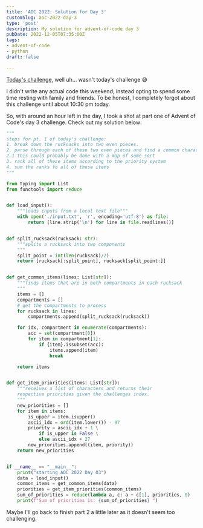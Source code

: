 ```yaml
---
title: 'AOC 2022: Solution for Day 3'
customSlug: aoc-2022-day-3
type: 'post'
description: My solution for advent-of-code day 3
pubDate: 2022-12-05T07:35:00Z
tags:
- advent-of-code
- python
draft: false

---
```

[Today's challenge](https://adventofcode.com/2022/day/3), well uh... wasn't today's challenge 😅

I didn't write any actual code this weekend; instead opting to spend some time resting with family and friends. To be honest, I completely forgot about this challenge until about 10:30 pm today.

So, with around an hour left in the day, I took a shot at part one of Advent of Code's day 3 challenge. Check out my solution below:

```python
"""
steps for pt. 1 of today's challenge:
1. break down the rucksacks into two even pieces. 
2. parse through each of these two even pieces and find a common character
2.1 this could probably be done with a map of some sort
3. rank all of these items according to the priority system
4. sum the ranks fo all of these items
"""

from typing import List
from functools import reduce


def load_input():
    """loads inputs from a local text file"""
    with open('./input.txt', 'r', encoding='utf-8') as file:
        return [line.strip('\n') for line in file.readlines()]


def split_rucksack(rucksack: str):
    """splits a rucksack into two components
    """
    split_point = int(len(rucksack)/2)
    return [rucksack[:split_point], rucksack[split_point:]]


def get_common_items(lines: List[str]):
    """finds items that are in both compartments in each rucksack
    """
    items = []
    compartments = []
    # get the compartments to process
    for rucksack in lines:
        compartments.append(split_rucksack(rucksack))

    for idx, compartment in enumerate(compartments):
        acc = set(compartment[0])
        for item in compartment[1]:
            if {item}.issubset(acc):
                items.append(item)
                break

    return items


def get_item_priorities(items: List[str]):
    """receives a list of characters and returns their
    respective priorities given the challenges index.
    """
    new_priorities = []
    for item in items:
        is_upper = item.isupper()
        ascii_idx = ord(item.lower()) - 97
        priority = ascii_idx + 1 \
            if is_upper is False \
            else ascii_idx + 27
        new_priorities.append((item, priority))
    return new_priorities


if __name__ == "__main__":
    print("starting AOC 2022 Day 03")
    data = load_input()
    common_items = get_common_items(data)
    priorities = get_item_priorities(common_items)
    sum_of_priorities = reduce(lambda a, c: a + c[1], priorities, 0)
    print(f"Sum of priorities is: {sum_of_priorities} ")
```

Maybe I'll go back to finish part 2 a little later as it doesn't seem too challenging.